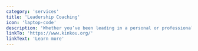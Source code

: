 ```yaml
---
category: 'services'
title: 'Leadership Coaching'
icon: 'laptop-code'
description: 'Whether you’ve been leading in a personal or professional context, this one-on-one coaching is for you. From newly minted managers to executives who have lead for years, we all want to show up as the leader we want to be. Together we can amplify your superpowers as a leader, point out obstacles that might be getting in your way of the change you want, and focus on your inner game.'
linkTo: 'https://www.kinkou.org/'
linkText: 'Learn more'
---
```


